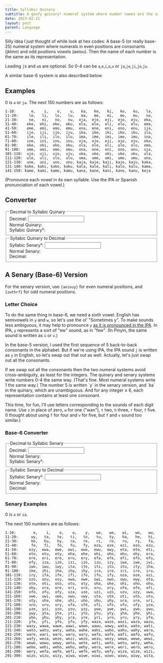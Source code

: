 ```yaml
---
title: Syllabic Quinary
subtitle: A goofy quinary² numeral system where number names are the same as their numeral representation.
date: 2023-02-21
layout: post
parent: Language
---
```


Silly idea I just thought of while look at hex codes: 
A base-5 (or really base-25) numeral system where numerals in even positions are consonants (jklmn) and odd positions vowels (aeiou). 
Then the name of each number is the same as its representation.

Leading `j`s and `a`s are optional. So 0-4 can be `a`,`e`,`i`,`o`,`u` or `ja`,`je`,`ji`,`jo`,`ju`.

A similar base-6 system is also described below.


## Examples

0 is `a` or `ja`. The next 150 numbers are as follows:

```
1-10:       e,    i,    o,    u,   ka,   ke,   ki,   ko,   ku,   la, 
11-20:     le,   li,   lo,   lu,   ma,   me,   mi,   mo,   mu,   na, 
21-30:     ne,   ni,   no,   nu,  eja,  eje,  eji,  ejo,  eju,  eka, 
31-40:    eke,  eki,  eko,  eku,  ela,  ele,  eli,  elo,  elu,  ema, 
41-50:    eme,  emi,  emo,  emu,  ena,  ene,  eni,  eno,  enu,  ija, 
51-60:    ije,  iji,  ijo,  iju,  ika,  ike,  iki,  iko,  iku,  ila, 
61-70:    ile,  ili,  ilo,  ilu,  ima,  ime,  imi,  imo,  imu,  ina, 
71-80:    ine,  ini,  ino,  inu,  oja,  oje,  oji,  ojo,  oju,  oka, 
81-90:    oke,  oki,  oko,  oku,  ola,  ole,  oli,  olo,  olu,  oma, 
91-100:   ome,  omi,  omo,  omu,  ona,  one,  oni,  ono,  onu,  uja, 
101-110:  uje,  uji,  ujo,  uju,  uka,  uke,  uki,  uko,  uku,  ula, 
111-120:  ule,  uli,  ulo,  ulu,  uma,  ume,  umi,  umo,  umu,  una, 
121-130:  une,  uni,  uno,  unu, kaja, kaje, kaji, kajo, kaju, kaka, 
131-140: kake, kaki, kako, kaku, kala, kale, kali, kalo, kalu, kama, 
141-150: kame, kami, kamo, kamu, kana, kane, kani, kano, kanu, keja
```

(Pronounce each vowel in its own syllable. Use the IPA or Spanish pronunciation of each vowel.)


## Converter

<fieldset>
    <legend>Decimal to Syllabic Quinary</legend>
    Decimal: <input type="number" id="decToQuinInput" step="1" onchange="decToQuinUpdate(parseInt(this.value));" /><br>
    Normal Quinary: <span id="decToQuinIntermediate"></span><br>
    Syllabic Quinary²: <span id="decToQuinOutput" style="font-style: italic;"></span>
</fieldset>

<fieldset>
    <legend>Syllabic Quinary to Decimal</legend>
    Syllabic Senary²: <input type="text" id="quinToDecInput" onchange="quinToDecUpdate(this.value);" /><br>
    Normal Senary: <span id="quinToDecIntermediate"></span><br>
    Decimal: <span id="quinToDecOutput" style="font-style: italic;"></span>
</fieldset>

<script>
function getAnchorPoint(numberString) {
    return (numberString.includes('.') ? numberString.indexOf('.') : numberString.length); //ternary operator
}

vowelDict5 = {
    '0': 'a',
    '1': 'e',
    '2': 'i',
    '3': 'o',
    '4': 'u',
};
consonantDict5 = {
    '0': 'j',
    '1': 'k',
    '2': 'l',
    '3': 'm',
    '4': 'n',
};
var reverseQuinaryDict = {};
for (const [key, value] of Object.entries(vowelDict5))     {reverseQuinaryDict[value] = key;}
for (const [key, value] of Object.entries(consonantDict5)) {reverseQuinaryDict[value] = key;}

function decimalToGoofySenary(digitalValue){
    quinary = digitalValue.toString(5);
    result = "";
    anchor = getAnchorPoint(quinary);
    for (var j=0; j < quinary.length; j++){
        c = quinary[j];
        if ((anchor - j)%2 == 0){
            result += consonantDict5[c] || c;
        } else {
            result += vowelDict5[c] || c;
        }
    }
    return result;
}

function goofyQuinaryToQuinary(goofyQuinaryString){
    quinary = "";
    for (c of goofyQuinaryString){quinary += reverseQuinaryDict[c] || c;}
    return quinary;
} 
function goofyQuinaryToDecimal(goofyQuinaryString){
    return parseInt(goofyQuinaryToQuinary(goofyQuinaryString), 5);
}

function decimalToGoofyQuinary(digitalValue){
    quinary = digitalValue.toString(5);
    result = "";
    for (var j=0; j < quinary.length; j++){
        if ((quinary.length - j)%2 == 0){
            result += consonantDict5[quinary[j]];
        } else {
            result += vowelDict5[quinary[j]];
        }
    }
    document.getElementById("quinaryOutput").innerHTML = quinary;
    document.getElementById("goofyOutput").innerHTML = result;
}

function decToQuinUpdate(decimal5Input){
    document.getElementById("decToQuinIntermediate").textContent = decimal5Input.toString(5);
    document.getElementById("decToQuinOutput").textContent = decimalToGoofyQuinary(decimal5Input);
}
function quinToDecUpdate(quinaryInput){
    document.getElementById("quinToDecIntermediate").textContent = goofySenaryToSenary(quinaryInput);
    document.getElementById("quinToDecOutput").textContent = goofyQuinaryToDecimal(quinaryInput);
}
</script>








## A Senary (Base-6) Version


For the senary version, use `{aeiouy}` for even numeral positions, and `{zwthrf}` for odd numeral positions.


### Letter Choice

To do the same thing in base-6, we need a sixth vowel.
English has semivowels in `y` and `w`, so let's use the ol' "Sometimes y".
To make sounds less ambiguous, it may help to pronounce `y` 
[as it is pronounced in the IPA](https://en.wikipedia.org/wiki/Close_front_rounded_vowel).
In IPA, `y` represents a sort of "ew" sound, as in "few".
(In Pinyin, the same sound is written as `ü` or `v`.)

In the base-5 version, I used the first sequence of 5 back-to-back consonants in the alphabet.
But if we're using IPA, the IPA sound `j` is written as `y` in English, so let's swap out that out as well.
Actually, let's just swap out all the consonants.

<aside>
If we swap out all the consonants then the two numeral systems avoid cross-ambiguity, as least for the integers.
The quinary and senary systems write numbers 0-4 the same way. (That's fine. Most numeral systems write 1 the same way.)
The number 5 is written `y` in the senary version, and `ka` in the quinary, which are unambiguous.
And for any integer ≥ 6, each representation contains at least one consonant.
</aside>

This time, for fun, I'll use letters corresponding to the sounds of each digit name.
Use `z` in place of zero, `w` for one ("wan"), `t` two, `h` three, `r` four, `f` five.
(I thought about using `f` for four and `v` for five, but `f` and `v` sound too similar.)


<!--
rst vw z

zero z
one w
two t
three h
four
five

z, w, t, r, f, v
zwtsrf

ar san 

rtsdp
srtdgphbfv

wikis cite:
tshrd wf

Herbert Zim
ETAON RISHD LFCMU GYPWB VKJXZQ
T     R SHD  FC   G PWB V  XZQ

 b d fgh       p rst vwx z

-->



### Base-6 Converter

<fieldset>
    <legend>Decimal to Syllabic Senary</legend>
    Decimal: <input type="number" id="decToSenInput" step="1" onchange="decToSenUpdate(parseInt(this.value));" /><br>
    Normal Senary: <span id="decToSenIntermediate"></span><br>
    Syllabic Senary²: <span id="decToSenOutput" style="font-style: italic;"></span>
</fieldset>

<fieldset>
    <legend>Syllabic Senary to Decimal</legend>
    Syllabic Senary²: <input type="text" id="senToDecInput" onchange="senToDecUpdate(this.value);" /><br>
    Normal Senary: <span id="senToDecIntermediate"></span><br>
    Decimal: <span id="senToDecOutput" style="font-style: italic;"></span>
</fieldset>

<script>
const vowelDict6 = {
    '0': 'a',
    '1': 'e',
    '2': 'i',
    '3': 'o',
    '4': 'u',
    '5': 'y',
};
const consonantDict6 = {
    '0': 'z',
    '1': 'w',
    '2': 't',
    '3': 'h',
    '4': 'r',
    '5': 'f',
};
var reverseSenaryDict = {};
for (const [key, value] of Object.entries(vowelDict6))     {reverseSenaryDict[value] = key;}
for (const [key, value] of Object.entries(consonantDict6)) {reverseSenaryDict[value] = key;}

function decimalToGoofySenary(digitalValue){
    senary = digitalValue.toString(6);
    result = "";
    anchor = getAnchorPoint(senary);
    for (var j=0; j < senary.length; j++){
        c = senary[j];
        if ((anchor - j)%2 == 0){
            result += consonantDict6[c] || c;
        } else {
            result += vowelDict6[c] || c;
        }
    }
    return result
}

function goofySenaryToSenary(goofySenaryString){
    //console.log(quinary);
    senary = "";
    for (c of goofySenaryString){senary += reverseSenaryDict[c] || c;}
    return senary;
} 
function goofySenaryToDecimal(goofySenaryString){
    return parseInt(goofySenaryToSenary(goofySenaryString), 6);
}

function decToSenUpdate(decimal6Input){
    document.getElementById("decToSenIntermediate").textContent = decimal6Input.toString(6);
    document.getElementById("decToSenOutput").textContent = decimalToGoofySenary(decimal6Input);
}
function senToDecUpdate(senaryInput){
    document.getElementById("senToDecIntermediate").textContent = goofySenaryToSenary(senaryInput);
    document.getElementById("senToDecOutput").textContent = goofySenaryToDecimal(senaryInput);
}
</script>





### Senary Examples

0 is `a` or `za`.

The next 150 numbers are as follows:

```
1-10:        e,    i,    o,    u,    y,   wa,   we,   wi,   wo,   wu,
11-20:      wy,   ta,   te,   ti,   to,   tu,   ty,   ha,   he,   hi,
21-30:      ho,   hu,   hy,   ra,   re,   ri,   ro,   ru,   ry,   fa,
31-40:      fe,   fi,   fo,   fu,   fy,  eza,  eze,  ezi,  ezo,  ezu,
41-50:     ezy,  ewa,  ewe,  ewi,  ewo,  ewu,  ewy,  eta,  ete,  eti,
51-60:     eto,  etu,  ety,  eha,  ehe,  ehi,  eho,  ehu,  ehy,  era,
61-70:     ere,  eri,  ero,  eru,  ery,  efa,  efe,  efi,  efo,  efu,
71-80:     efy,  iza,  ize,  izi,  izo,  izu,  izy,  iwa,  iwe,  iwi,
81-90:     iwo,  iwu,  iwy,  ita,  ite,  iti,  ito,  itu,  ity,  iha,
91-100:    ihe,  ihi,  iho,  ihu,  ihy,  ira,  ire,  iri,  iro,  iru,
101-110:   iry,  ifa,  ife,  ifi,  ifo,  ifu,  ify,  oza,  oze,  ozi,
111-120:   ozo,  ozu,  ozy,  owa,  owe,  owi,  owo,  owu,  owy,  ota,
121-130:   ote,  oti,  oto,  otu,  oty,  oha,  ohe,  ohi,  oho,  ohu,
131-140:   ohy,  ora,  ore,  ori,  oro,  oru,  ory,  ofa,  ofe,  ofi,
141-150:   ofo,  ofu,  ofy,  uza,  uze,  uzi,  uzo,  uzu,  uzy,  uwa,
151-160:   uwe,  uwi,  uwo,  uwu,  uwy,  uta,  ute,  uti,  uto,  utu,
161-170:   uty,  uha,  uhe,  uhi,  uho,  uhu,  uhy,  ura,  ure,  uri,
171-180:   uro,  uru,  ury,  ufa,  ufe,  ufi,  ufo,  ufu,  ufy,  yza,
181-190:   yze,  yzi,  yzo,  yzu,  yzy,  ywa,  ywe,  ywi,  ywo,  ywu,
191-200:   ywy,  yta,  yte,  yti,  yto,  ytu,  yty,  yha,  yhe,  yhi,
201-210:   yho,  yhu,  yhy,  yra,  yre,  yri,  yro,  yru,  yry,  yfa,
211-220:   yfe,  yfi,  yfo,  yfu,  yfy, waza, waze, wazi, wazo, wazu,
221-230:  wazy, wawa, wawe, wawi, wawo, wawu, wawy, wata, wate, wati,
231-240:  wato, watu, waty, waha, wahe, wahi, waho, wahu, wahy, wara,
241-250:  ware, wari, waro, waru, wary, wafa, wafe, wafi, wafo, wafu,
251-260:  wafy, weza, weze, wezi, wezo, wezu, wezy, wewa, wewe, wewi,
261-270:  wewo, wewu, wewy, weta, wete, weti, weto, wetu, wety, weha,
271-280:  wehe, wehi, weho, wehu, wehy, wera, were, weri, wero, weru,
281-290:  wery, wefa, wefe, wefi, wefo, wefu, wefy, wiza, wize, wizi,
291-300:  wizo, wizu, wizy, wiwa, wiwe, wiwi, wiwo, wiwu, wiwy, wita,
```



<!--
mystring="";
for (var i=0; i<301; i++){
        ss = decimalToGoofySenary(i);
        mystring += ss.padStart(5);
    mystring += ',';
    if (i%10 == 0){
        mystring += "\n";
        mystring += (i+1).toString();
        mystring += "-";
        mystring += (i+10).toString();
        mystring += ": ";
    }
}
alert(mystring);
-->




